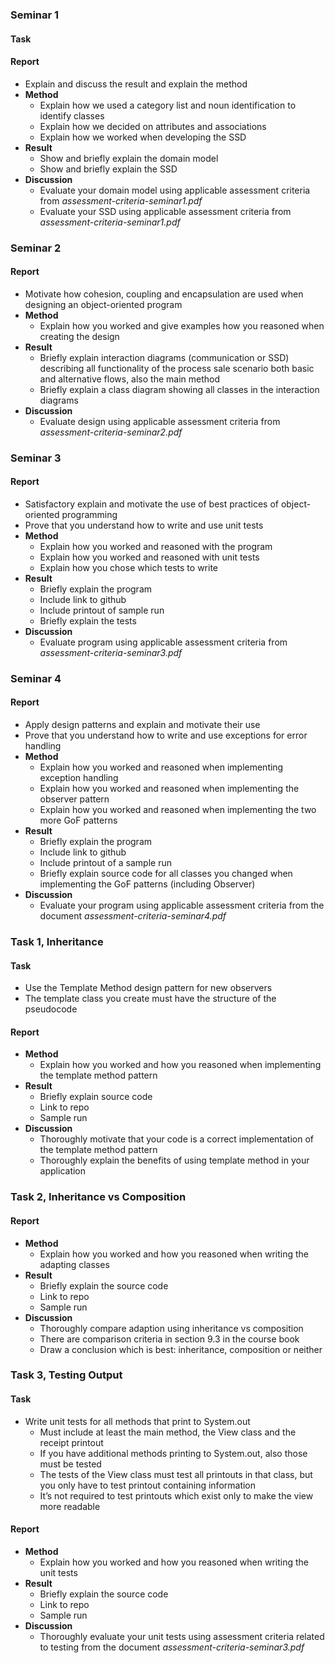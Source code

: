<!-- TODO -->

### Seminar 1

#### Task

<!-- * Domain model (DM) -->
 <!-- * basic and alternative flows -->
 <!-- * business rules and clarifications -->
 <!-- * no class called program or system -->
<!-- * System sequence diagram (SSD) -->
 <!-- * Illustrating basic and alternative flows -->

#### Report

* Explain and discuss the result and explain the method
* <b>Method</b>
    * Explain how we used a category list and noun identification to identify classes
    * Explain how we decided on attributes and associations
    * Explain how we worked when developing the SSD
* <b>Result</b>
    * Show and briefly explain the domain model
    * Show and briefly explain the SSD
* <b>Discussion</b>
    * Evaluate your domain model using applicable assessment criteria from <i>assessment-criteria-seminar1.pdf</i>
    * Evaluate your SSD using applicable assessment criteria from <i>assessment-criteria-seminar1.pdf</i>

### Seminar 2

<!-- #### Task -->

<!-- * Use cohesion, coupling and encapsulation to design an object-oriented program -->
<!-- * Design a program with requirements: -->
 <!-- * Can handle all parts of the flow -->
 <!-- * Include startup -->
 <!-- * High cohesion -->
 <!-- * Low coupling -->
 <!-- * Good encapsulation -->
 <!-- * Well-designed public interface -->
 <!-- * Divided into layers, specified by MVC and Layer patterns -->
 <!-- * Not required to follow the DM and SSD -->
 <!-- * Not required to design the view, replace with a class called View -->
 <!-- * Not required to design the data layer -->

#### Report

* Motivate how cohesion, coupling and encapsulation are used when designing an object-oriented program
* <b>Method</b>
    * Explain how you worked and give examples how you reasoned when creating the design
* <b>Result</b>
    * Briefly explain interaction diagrams (communication or SSD) describing all functionality of the process sale scenario both basic and alternative flows, also the main method
    * Briefly explain a class diagram showing all classes in the interaction diagrams
* <b>Discussion</b>
    * Evaluate design using applicable assessment criteria from <i>assessment-criteria-seminar2.pdf</i>

### Seminar 3

<!-- #### Task -->

<!-- * Apply several best practices of object-oriented programming -->
<!-- * Write a program implementing the basic flow, the startup scenario, and the alternative flow 3-4b which was designed in seminar 2 (class diagram and communication diagram) -->
<!-- * Not required to program any other alternative flow apart from 3-4b -->
<!-- * Not required to add other functionality -->
<!-- * Not required to code the view -->
<!-- * No requirements on databases or external systems -->
<!-- * Compilable and executable -->
<!-- * Program in Java -->
<!-- * No exceptions -->
<!-- * Follow all guidelines in chapter six in the textbook -->
<!-- * Try to follow the design from seminar two -->
<!-- * High cohesion -->
<!-- * Low coupling -->
<!-- * Good encapsulation -->
<!-- * Well-defined public interface -->
<!-- * Unit tests for all classes in layers controller, model and integration that do not only contain getters, constructors, values or only print -->

#### Report

* Satisfactory explain and motivate the use of best practices of object-oriented programming
* Prove that you understand how to write and use unit tests
* <b>Method</b>
    * Explain how you worked and reasoned with the program
    * Explain how you worked and reasoned with unit tests
    * Explain how you chose which tests to write
* <b>Result</b>
    * Briefly explain the program
    * Include link to github
    * Include printout of sample run
    * Briefly explain the tests
* <b>Discussion</b>
    * Evaluate program using applicable assessment criteria from <i>assessment-criteria-seminar3.pdf</i>

### Seminar 4

<!-- #### Task -->

<!-- * When passed a list of all bought items, it tells a sum to be reduced from the total cost of the entire sale. The sum is zero if there’s no discount -->
<!-- * Use exceptions to handle alternative flow 3-4a -->
 <!-- * Exceptions shall be thrown to indicate that a search as been made for an identifier that did not exist in the inventory catalog -->
<!-- * Use exceptions to indicate that the database can not be called -->
 <!-- * Simulate this situation by always throwing a database failure when a search is made for a particular, hardcoded item identifier -->
<!-- * Choose between checked and unchecked exceptions -->
<!-- * Use the correct abstraction level for exceptions -->
<!-- * Name the exception after the error condition -->
<!-- * Include information about the error condition -->
<!-- * Use functionality provided in java.lang.Exception -->
<!-- * Write javadoc comments for all exceptions -->
<!-- * An object shall not change state if an exception is thrown -->
<!-- * Notify users -->
<!-- * Notify developers -->
<!-- * Write unit tests for the exception handling -->
<!-- * The program shall produce the following output: -->
 <!-- * User interface shall show an informative message when an exception is caught in the view -->
 <!-- * An error report shall be written to a log (file) when an exception is caught -->
<!-- * Use observer pattern to implement observers: -->
 <!-- * TotalRevenueView -->
 <!-- * TotalRevenueFileOutput -->
 <!-- * Shall never call the controller or any other class, update instead using the Observer pattern -->
<!-- * Use two more GoF patterns apart from Observer and Template method -->
 <!-- * Suggestion is to turn some registry/database into singleton or use Strategy (maybe also Composite) for discount calculation -->
 <!-- * Not allowed to copy entire files or classes from code samples written at the lectures -->

#### Report

* Apply design patterns and explain and motivate their use
* Prove that you understand how to write and use exceptions for error handling
* <b>Method</b>
    * Explain how you worked and reasoned when implementing exception handling
    * Explain how you worked and reasoned when implementing the observer pattern
    * Explain how you worked and reasoned when implementing the two more GoF patterns
* <b>Result</b>
    * Briefly explain the program
    * Include link to github
    * Include printout of a sample run
    * Briefly explain source code for all classes you changed when implementing the GoF patterns (including Observer)
* <b>Discussion</b>
    * Evaluate your program using applicable assessment criteria from the document <i>assessment-criteria-seminar4.pdf</i>

### Task 1, Inheritance

#### Task

* Use the Template Method design pattern for new observers
* The template class you create must have the structure of the pseudocode

#### Report

* <b>Method</b>
    * Explain how you worked and how you reasoned when implementing the template method pattern
* <b>Result</b>
    * Briefly explain source code
    * Link to repo
    * Sample run
* <b>Discussion</b>
    * Thoroughly motivate that your code is a correct implementation of the template method pattern
    * Thoroughly explain the benefits of using template method in your application

### Task 2, Inheritance vs Composition

<!-- IDEA: https://www.youtube.com/watch?v=hxGOiiR9ZKg -->

<!-- #### Task -->

<!-- * Adapt any class in the java libraries from Oracle -->
<!-- * Write one new class that adapts using inheritance, and another new class that adapts using composition -->
<!-- * Write a main method which instantiates your new classes and executes the adaptions -->
<!-- * Must include printouts illustrating how your classes work -->

#### Report

* <b>Method</b>
    * Explain how you worked and how you reasoned when writing the adapting classes
* <b>Result</b>
    * Briefly explain the source code
    * Link to repo
    * Sample run
* <b>Discussion</b>
    * Thoroughly compare adaption using inheritance vs composition
    * There are comparison criteria in section 9.3 in the course book
    * Draw a conclusion which is best: inheritance, composition or neither

### Task 3, Testing Output

#### Task

* Write unit tests for all methods that print to System.out
    * Must include at least the main method, the View class and the receipt printout
    * If you have additional methods printing to System.out, also those must be tested
    * The tests of the View class must test all printouts in that class, but you only have to test printout containing information
    * It’s not required to test printouts which exist only to make the view more readable

#### Report

* <b>Method</b>
    * Explain how you worked and how you reasoned when writing the unit tests
* <b>Result</b>
    * Briefly explain the source code
    * Link to repo
    * Sample run
* <b>Discussion</b>
    * Thoroughly evaluate your unit tests using assessment criteria related to testing from the document <i>assessment-criteria-seminar3.pdf</i>

<!-- ### History -->

<!-- #### Seminar 4 Feedback -->

<!-- * Tests that test exceptions actually work -->
<!-- * Check all requirements -->
<!-- * Check all javadoc -->
<!-- * Do not catch errors to throw another error -->
<!-- * No empty catch -->
<!-- * Do not print the error message to the user -->
<!-- * The @throws comments in the javadoc doesn't explain when the exception is thrown. -->
<!-- * The call to Sale on line 59 in Controller shall be made inside the try block. As it is now, null will be passed to sale.addItem if inventoryDB throws an exception. -->
<!-- * It's not a good idea to print the message from the exception (e.getMessage()) to the user. This means that the user interface is created in the layer where the exception was created, even though the printing takes place in the view. It's not at all certain that the developer writing the code where the exception is created knows that the message will be displayed to the user. -->
<!-- * I can't see a reason to place TotalRevenueFileOutput in the model. It's either a part of the user interface (view layer) or an external system (integration layer). -->
<!-- * TotalRevenueFileOutput prints to the view. The method writeFile is never called. -->
<!-- * It's wrong to instantiate the classes implementing the observer interface in the observed class, since that makes the observed class depend on the implementations. That way, the observed class needs to be changed if other observer implementations shall be used. -->
<!-- * Logging -->
<!-- * AccountingDB does not do anything -->
<!-- * Manually add item if ID not found - not needed?? -->
<!-- * Read the entire flow -->

<!-- #### Questions -->

<!-- * Does seminar 3 require anything special or does seminar 4 cover it? - hand in seminar 4 to cover both -->
<!-- * Do we just update the seminar 1 and 2 to fit to seminar 4? - update seminar 1 and 2 according to feedback -->
<!-- * Did I understand Task 1? - yes -->
<!-- * Is there to many system.out in receipt? - no, should be a printer though -->
<!-- * Are observers allowed to break the layers? (The integration and view observers interact with model abstract/interface) - yeah kinda -->
<!-- * Instantiate the classes implementing the observer interface in the observed class - create observers in view -->
<!-- * Task 1 abstract or interface - needed interface in abstract -->
<!-- * What are checked exceptions - checked under compilation, custom exceptions (unlike dividing with 0 that are low level) -->
<!-- * What are abstraction levels for exceptions - where are exceptions thrown and catched in the program, our instance: everything catched in view -->
<!-- * What is high cohesion - classes and functions are specialized and do one thing great unlike multitasking -->
<!-- * What is low coupling - low amount of connections to other components, a change in one class does not mean all other classes need change -->
<!-- * What is good encapsulation - hide the unimportant tech stuff for the more important solution and greater readability -->

<!-- #### Notes from TA -->

<!-- * FileOutput should be in integration -->
<!-- * Remove e.getMessage -->
<!-- * Two errors in additem -->
<!-- * Add specific exceptions -->
<!-- * All exceptions handled in view -->
<!-- * No business logic in controller -->
<!-- * No printouts in controller -->
<!-- * Printouts only in folder view or receipt -->
<!-- * Printer in physical layer -->
<!-- * Record for DTO -->
<!-- * Controller requests information and packages to DTOs -->
<!-- * View only has reference to controller and DTO -->
<!-- * No triangle reference -->
<!-- * Create observers in view -->
<!-- * General exception in observer abstract -->
<!-- * Move catch to handleErrors -->